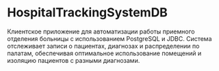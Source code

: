 # HospitalTrackingSystemDB
Клиентское приложение для автоматизации работы приемного отделения больницы с использованием PostgreSQL и JDBC. Система отслеживает записи о пациентах, диагнозах и распределении по палатам, обеспечивая оптимальное использование помещений и изоляцию пациентов с разными диагнозами.
